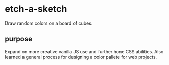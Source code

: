 # etch-a-sketch

Draw random colors on a board of cubes. 

## purpose

Expand on more creative vanilla JS use and further hone CSS abilities. Also learned a general process for designing a color pallete for web projects.
